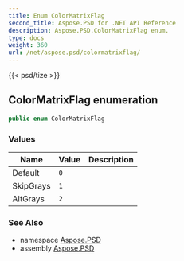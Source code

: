 ```yaml
---
title: Enum ColorMatrixFlag
second_title: Aspose.PSD for .NET API Reference
description: Aspose.PSD.ColorMatrixFlag enum. 
type: docs
weight: 360
url: /net/aspose.psd/colormatrixflag/
---
```

{{< psd/tize >}}
## ColorMatrixFlag enumeration

```csharp
public enum ColorMatrixFlag
```

### Values

| Name | Value | Description |
| --- | --- | --- |
| Default | `0` |  |
| SkipGrays | `1` |  |
| AltGrays | `2` |  |

### See Also

* namespace [Aspose.PSD](../../aspose.psd/)
* assembly [Aspose.PSD](../../)


